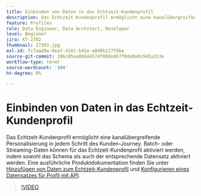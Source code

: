 ```yaml
---
title: Einbinden von Daten in das Echtzeit-Kundenprofil
description: Das Echtzeit-Kundenprofil ermöglicht eine kanalübergreifende Personalisierung in jedem Schritt des Kunden-Journey. Batch- oder Streaming-Daten können für das Echtzeit-Kundenprofil aktiviert werden, indem sowohl das Schema als auch der entsprechende Datensatz aktiviert werden.
feature: Profiles
role: Data Engineer, Data Architect, Developer
level: Beginner
jira: KT-2702
thumbnail: 27301.jpg
exl-id: fc7aad9e-8eaf-4101-b41e-a0d9b127f8be
source-git-commit: 286c85aa88d44574f00ded67f0de8e0c945a153e
workflow-type: tm+mt
source-wordcount: '104'
ht-degree: 0%

---
```


# Einbinden von Daten in das Echtzeit-Kundenprofil

Das Echtzeit-Kundenprofil ermöglicht eine kanalübergreifende Personalisierung in jedem Schritt des Kunden-Journey. Batch- oder Streaming-Daten können für das Echtzeit-Kundenprofil aktiviert werden, indem sowohl das Schema als auch der entsprechende Datensatz aktiviert werden. Eine ausführliche Produktdokumentation finden Sie unter [Hinzufügen von Daten zum Echtzeit-Kundenprofil](https://experienceleague.adobe.com/docs/experience-platform/profile/tutorials/add-profile-data.html?lang=de) und [Konfigurieren eines Datensatzes für Profil mit API](https://experienceleague.adobe.com/docs/experience-platform/profile/tutorials/dataset-configuration.html?lang=de).

>[!VIDEO](https://video.tv.adobe.com/v/34308?learn=on&enablevpops&captions=ger)
